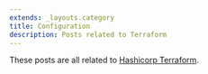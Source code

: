 ```yaml
---
extends: _layouts.category
title: Configuration
description: Posts related to Terraform
---
```


These posts are all related to [Hashicorp Terraform](https://terraform.io).
